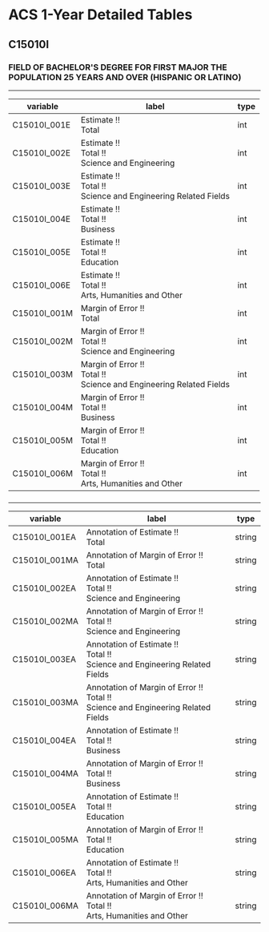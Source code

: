 # ACS 1-Year Detailed Tables

## C15010I

### FIELD OF BACHELOR'S DEGREE FOR FIRST MAJOR THE POPULATION 25 YEARS AND OVER (HISPANIC OR LATINO)

___

| variable | label | type |
| ----- | ----- | ----- |
| C15010I_001E | Estimate !!<br>Total | int |
| C15010I_002E | Estimate !!<br>Total !!<br>Science and Engineering | int |
| C15010I_003E | Estimate !!<br>Total !!<br>Science and Engineering Related Fields | int |
| C15010I_004E | Estimate !!<br>Total !!<br>Business | int |
| C15010I_005E | Estimate !!<br>Total !!<br>Education | int |
| C15010I_006E | Estimate !!<br>Total !!<br>Arts, Humanities and Other | int |
| C15010I_001M | Margin of Error !!<br>Total | int |
| C15010I_002M | Margin of Error !!<br>Total !!<br>Science and Engineering | int |
| C15010I_003M | Margin of Error !!<br>Total !!<br>Science and Engineering Related Fields | int |
| C15010I_004M | Margin of Error !!<br>Total !!<br>Business | int |
| C15010I_005M | Margin of Error !!<br>Total !!<br>Education | int |
| C15010I_006M | Margin of Error !!<br>Total !!<br>Arts, Humanities and Other | int |
### 

___

| variable | label | type |
| ----- | ----- | ----- |
| C15010I_001EA | Annotation of Estimate !!<br>Total | string |
| C15010I_001MA | Annotation of Margin of Error !!<br>Total | string |
| C15010I_002EA | Annotation of Estimate !!<br>Total !!<br>Science and Engineering | string |
| C15010I_002MA | Annotation of Margin of Error !!<br>Total !!<br>Science and Engineering | string |
| C15010I_003EA | Annotation of Estimate !!<br>Total !!<br>Science and Engineering Related Fields | string |
| C15010I_003MA | Annotation of Margin of Error !!<br>Total !!<br>Science and Engineering Related Fields | string |
| C15010I_004EA | Annotation of Estimate !!<br>Total !!<br>Business | string |
| C15010I_004MA | Annotation of Margin of Error !!<br>Total !!<br>Business | string |
| C15010I_005EA | Annotation of Estimate !!<br>Total !!<br>Education | string |
| C15010I_005MA | Annotation of Margin of Error !!<br>Total !!<br>Education | string |
| C15010I_006EA | Annotation of Estimate !!<br>Total !!<br>Arts, Humanities and Other | string |
| C15010I_006MA | Annotation of Margin of Error !!<br>Total !!<br>Arts, Humanities and Other | string |

